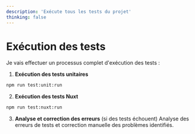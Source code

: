 ```yaml
---
description: 'Exécute tous les tests du projet'
thinking: false
---
```


# Exécution des tests

Je vais effectuer un processus complet d'exécution des tests :

1. **Exécution des tests unitaires**

```bash
npm run test:unit:run
```

2. **Exécution des tests Nuxt**

```bash
npm run test:nuxt:run
```

3. **Analyse et correction des erreurs** (si des tests échouent)
   Analyse des erreurs de tests et correction manuelle des problèmes identifiés.
